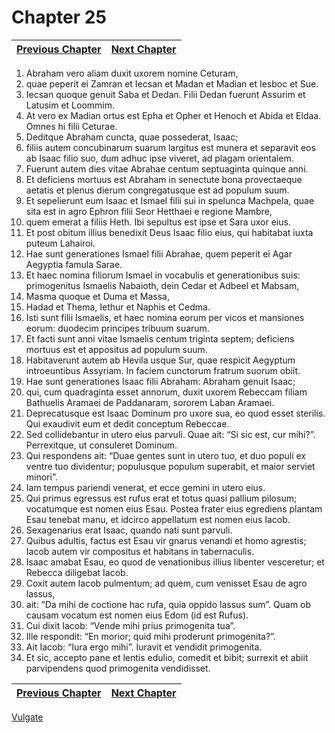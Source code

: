 # Chapter 25
| [Previous Chapter](Chapter%2024.md)| [Next Chapter](Chapter%2026.md) |
| --- | --- |
1. Abraham vero aliam duxit uxorem nomine Ceturam,
2. quae peperit ei Zamran et Iecsan et Madan et Madian et Iesboc et Sue.
3. Iecsan quoque genuit Saba et Dedan. Filii Dedan fuerunt Assurim et Latusim et Loommim.
4. At vero ex Madian ortus est Epha et Opher et Henoch et Abida et Eldaa. Omnes hi filii Ceturae.
5. Deditque Abraham cuncta, quae possederat, Isaac;
6. filiis autem concubinarum suarum largitus est munera et separavit eos ab Isaac filio suo, dum adhuc ipse viveret, ad plagam orientalem.
7. Fuerunt autem dies vitae Abrahae centum septuaginta quinque anni.
8. Et deficiens mortuus est Abraham in senectute bona provectaeque aetatis et plenus dierum congregatusque est ad populum suum.
9. Et sepelierunt eum Isaac et Ismael filii sui in spelunca Machpela, quae sita est in agro Ephron filii Seor Hetthaei e regione Mambre,
10. quem emerat a filiis Heth. Ibi sepultus est ipse et Sara uxor eius.
11. Et post obitum illius benedixit Deus Isaac filio eius, qui habitabat iuxta puteum Lahairoi.
12. Hae sunt generationes Ismael filii Abrahae, quem peperit ei Agar Aegyptia famula Sarae.
13. Et haec nomina filiorum Ismael in vocabulis et generationibus suis: primogenitus Ismaelis Nabaioth, dein Cedar et Adbeel et Mabsam,
14. Masma quoque et Duma et Massa,
15. Hadad et Thema, Iethur et Naphis et Cedma.
16. Isti sunt filii Ismaelis, et haec nomina eorum per vicos et mansiones eorum: duodecim principes tribuum suarum.
17. Et facti sunt anni vitae Ismaelis centum triginta septem; deficiens mortuus est et appositus ad populum suum.
18. Habitaverunt autem ab Hevila usque Sur, quae respicit Aegyptum introeuntibus Assyriam. In faciem cunctorum fratrum suorum obiit.
19. Hae sunt generationes Isaac filii Abraham: Abraham genuit Isaac;
20. qui, cum quadraginta esset annorum, duxit uxorem Rebeccam filiam Bathuelis Aramaei de Paddanaram, sororem Laban Aramaei.
21. Deprecatusque est Isaac Dominum pro uxore sua, eo quod esset sterilis. Qui exaudivit eum et dedit conceptum Rebeccae.
22. Sed collidebantur in utero eius parvuli. Quae ait: “Si sic est, cur mihi?”. Perrexitque, ut consuleret Dominum.
23. Qui respondens ait:
“Duae gentes sunt in utero tuo,
et duo populi ex ventre tuo dividentur;
populusque populum superabit,
et maior serviet minori”.
24. Iam tempus pariendi venerat, et ecce gemini in utero eius.
25. Qui primus egressus est rufus erat et totus quasi pallium pilosum; vocatumque est nomen eius Esau. Postea frater eius egrediens plantam Esau tenebat manu, et idcirco appellatum est nomen eius Iacob.
26. Sexagenarius erat Isaac, quando nati sunt parvuli.
27. Quibus adultis, factus est Esau vir gnarus venandi et homo agrestis; Iacob autem vir compositus et habitans in tabernaculis.
28. Isaac amabat Esau, eo quod de venationibus illius libenter vesceretur; et Rebecca diligebat Iacob.
29. Coxit autem Iacob pulmentum; ad quem, cum venisset Esau de agro lassus,
30. ait: “Da mihi de coctione hac rufa, quia oppido lassus sum”. Quam ob causam vocatum est nomen eius Edom (id est Rufus).
31. Cui dixit Iacob: “Vende mihi prius primogenita tua”.
32. Ille respondit: “En morior; quid mihi proderunt primogenita?”.
33. Ait Iacob: “Iura ergo mihi”. Iuravit et vendidit primogenita.
34. Et sic, accepto pane et lentis edulio, comedit et bibit; surrexit et abiit parvipendens quod primogenita vendidisset.

| [Previous Chapter](Chapter%2024.md)| [Next Chapter](Chapter%2026.md) |
| --- | --- |

[Vulgate](../Vulgateindex.md)